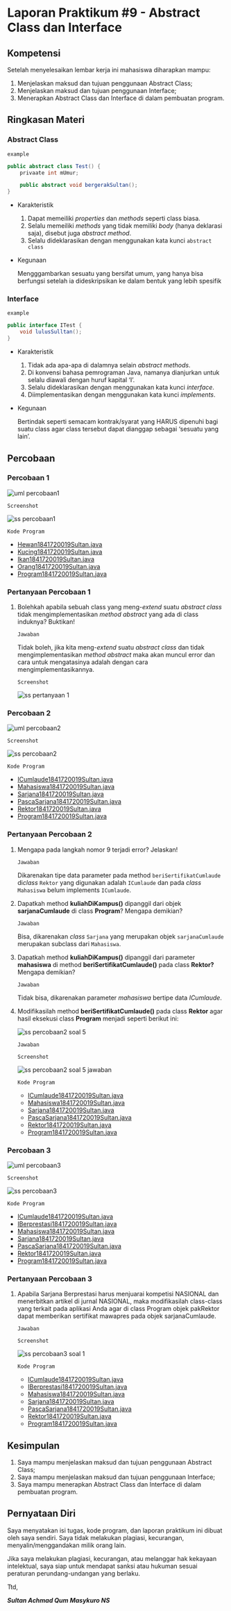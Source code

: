# Laporan Praktikum #9 - Abstract Class dan Interface

## Kompetensi

Setelah menyelesaikan lembar kerja ini mahasiswa diharapkan mampu:

1. Menjelaskan maksud dan tujuan penggunaan Abstract Class;
2. Menjelaskan maksud dan tujuan penggunaan Interface;
3. Menerapkan Abstract Class dan Interface di dalam pembuatan program.

## Ringkasan Materi

### Abstract Class

`example`

```java
public abstract class Test() {
    privaate int mUmur;

    public abstract void bergerakSultan();
}
```

* Karakteristik
  
  1. Dapat memeiliki *properties* dan *methods* seperti class biasa.
  2. Selalu memeiliki *methods* yang tidak memiliki *body* (hanya deklarasi saja), disebut juga *abstract method*.
  3. Selalu dideklarasikan dengan menggunakan kata kunci `abstract class`

* Kegunaan

    Mengggambarkan sesuatu yang bersifat umum, yang hanya bisa berfungsi setelah ia dideskripsikan ke dalam bentuk yang lebih spesifik

### Interface

`example`

```java
public interface ITest {
    void lulusSulltan();
}
```

* Karakteristik
  
  1. Tidak ada apa-apa di dalamnya selain *abstract methods*.
  2. Di konvensi bahasa pemrograman Java, namanya dianjurkan untuk selalu diawali dengan huruf kapital ‘I’.
  3. Selalu dideklarasikan dengan menggunakan kata kunci *interface*.
  4. Diimplementasikan dengan menggunakan kata kunci *implements*.

* Kegunaan

    Bertindak seperti semacam kontrak/syarat yang HARUS dipenuhi bagi suatu class agar class tersebut dapat dianggap sebagai ‘sesuatu yang lain’.

## Percobaan

### Percobaan 1

![uml percobaan1](img/percobaan1.png)

`Screenshot`

![ss percobaan1](img/percobaan1-ss.png)

`Kode Program`

* [Hewan1841720019Sultan.java](../../src/9_Abstract_Class_dan_Interface//praktikum1/Hewan1841720019Sultan.java)
* [Kucing1841720019Sultan.java](../../src/9_Abstract_Class_dan_Interface//praktikum1/Kucing1841720019Sultan.java)
* [Ikan1841720019Sultan.java](../../src/9_Abstract_Class_dan_Interface//praktikum1/Ikan1841720019Sultan.java)
* [Orang1841720019Sultan.java](../../src/9_Abstract_Class_dan_Interface//praktikum1/Orang1841720019Sultan.java)
* [Program1841720019Sultan.java](../../src/9_Abstract_Class_dan_Interface//praktikum1/Program1841720019Sultan.java)

### Pertanyaan Percobaan 1

1. Bolehkah apabila sebuah class yang meng-*extend* suatu *abstract class* tidak mengimplementasikan *method abstract* yang ada di class induknya? Buktikan!

    `Jawaban`

    Tidak boleh, jika kita meng-*extend* suatu *abstract class* dan tidak mengimplementasikan *method abstract*  maka akan muncul error dan cara untuk mengatasinya adalah dengan cara mengimplementasikannya.

    `Screenshot`

    ![ss pertanyaan 1](img/percobaan1-tanya.png)

### Percobaan 2

![uml percobaan2](img/percobaan2.png)

`Screenshot`

![ss percobaan2](img/percobaan2-ss.png)

`Kode Program`

* [ICumlaude1841720019Sultan.java](../../src/9_Abstract_Class_dan_Interface/praktikum2/ICumlaude1841720019Sultan.java)
* [Mahasiswa1841720019Sultan.java](../../src/9_Abstract_Class_dan_Interface/praktikum2/Mahasiswa1841720019Sultan.java)
* [Sarjana1841720019Sultan.java](../../src/9_Abstract_Class_dan_Interface/praktikum2/Sarjana1841720019Sultan.java)
* [PascaSarjana1841720019Sultan.java](../../src/9_Abstract_Class_dan_Interface/praktikum2/PascaSarjana1841720019Sultan.java)
* [Rektor1841720019Sultan.java](../../src/9_Abstract_Class_dan_Interface/praktikum2/Rektor1841720019Sultan.java)
* [Program1841720019Sultan.java](../../src/9_Abstract_Class_dan_Interface/praktikum2/Program1841720019Sultan.java)

### Pertanyaan Percobaan 2

1. Mengapa pada langkah nomor 9 terjadi error? Jelaskan!

    `Jawaban`

    Dikarenakan tipe data parameter pada method `beriSertifikatCumlaude`  di*class* `Rektor` yang digunakan adalah `ICumlaude` dan pada *class* `Mahasiswa` belum implements `ICumlaude`.

2. Dapatkah method **kuliahDiKampus()** dipanggil dari objek **sarjanaCumlaude** di class **Program**? Mengapa demikian?

   `Jawaban`

    Bisa, dikarenakan *class* `Sarjana` yang merupakan objek `sarjanaCumlaude` merupakan subclass dari `Mahasiswa`.

3. Dapatkah method **kuliahDiKampus()** dipanggil dari parameter **mahasiswa** di method **beriSertifikatCumlaude()** pada class **Rektor?** Mengapa demikian?

    `Jawaban`

    Tidak bisa, dikarenakan parameter *mahasiswa* bertipe data *ICumlaude*.

4. Modifikasilah method **beriSertifikatCumlaude()** pada class **Rektor** agar hasil eksekusi class **Program** menjadi seperti berikut ini:

    ![ss percobaan2 soal 5](img/percobaan2-soal5.png)

    `Jawaban`

    `Screenshot`

    ![ss percobaan2 soal 5 jawaban](img/percobaan2-soal5-ss.png)

    `Kode Program`

   * [ICumlaude1841720019Sultan.java](../../src/9_Abstract_Class_dan_Interface/praktikum2/ICumlaude1841720019Sultan.java)
   * [Mahasiswa1841720019Sultan.java](../../src/9_Abstract_Class_dan_Interface/praktikum2/Mahasiswa1841720019Sultan.java)
   * [Sarjana1841720019Sultan.java](../../src/9_Abstract_Class_dan_Interface/praktikum2/Sarjana1841720019Sultan.java)
   * [PascaSarjana1841720019Sultan.java](../../src/9_Abstract_Class_dan_Interface/praktikum2/PascaSarjana1841720019Sultan.java)
   * [Rektor1841720019Sultan.java](../../src/9_Abstract_Class_dan_Interface/praktikum2/Rektor1841720019Sultan.java)
   * [Program1841720019Sultan.java](../../src/9_Abstract_Class_dan_Interface/praktikum2/Program1841720019Sultan.java)

### Percobaan 3

![uml percobaan3](img/percobaan3.png)

`Screenshot`

![ss percobaan3](img/percobaan3-ss.png)

`Kode Program`

* [ICumlaude1841720019Sultan.java](../../src/9_Abstract_Class_dan_Interface/praktikum3/ICumlaude1841720019Sultan.java)
* [IBerprestasi1841720019Sultan.java](../../src/9_Abstract_Class_dan_Interface/praktikum3/IBerprestasi1841720019Sultan.java)
* [Mahasiswa1841720019Sultan.java](../../src/9_Abstract_Class_dan_Interface/praktikum3/Mahasiswa1841720019Sultan.java)
* [Sarjana1841720019Sultan.java](../../src/9_Abstract_Class_dan_Interface/praktikum3/Sarjana1841720019Sultan.java)
* [PascaSarjana1841720019Sultan.java](../../src/9_Abstract_Class_dan_Interface/praktikum3/PascaSarjana1841720019Sultan.java)
* [Rektor1841720019Sultan.java](../../src/9_Abstract_Class_dan_Interface/praktikum3/Rektor1841720019Sultan.java)
* [Program1841720019Sultan.java](../../src/9_Abstract_Class_dan_Interface/praktikum3/Program1841720019Sultan.java)

### Pertanyaan Percobaan 3

1. Apabila Sarjana Berprestasi harus menjuarai kompetisi NASIONAL dan menerbitkan artikel di jurnal NASIONAL, maka modifikasilah class-class yang terkait pada aplikasi Anda agar di class Program objek pakRektor dapat memberikan sertifikat mawapres pada objek sarjanaCumlaude.

    `Jawaban`

    `Screenshot`

    ![ss percobaan3 soal 1](img/percobaan3-soal-ss.png)

    `Kode Program`

   * [ICumlaude1841720019Sultan.java](../../src/9_Abstract_Class_dan_Interface/praktikum3/ICumlaude1841720019Sultan.java)
   * [IBerprestasi1841720019Sultan.java](../../src/9_Abstract_Class_dan_Interface/praktikum3/IBerprestasi1841720019Sultan.java)
   * [Mahasiswa1841720019Sultan.java](../../src/9_Abstract_Class_dan_Interface/praktikum3/Mahasiswa1841720019Sultan.java)
   * [Sarjana1841720019Sultan.java](../../src/9_Abstract_Class_dan_Interface/praktikum3/Sarjana1841720019Sultan.java)
   * [PascaSarjana1841720019Sultan.java](../../src/9_Abstract_Class_dan_Interface/praktikum3/PascaSarjana1841720019Sultan.java)
   * [Rektor1841720019Sultan.java](../../src/9_Abstract_Class_dan_Interface/praktikum3/Rektor1841720019Sultan.java)
   * [Program1841720019Sultan.java](../../src/9_Abstract_Class_dan_Interface/praktikum3/Program1841720019Sultan.java)

## Kesimpulan

1. Saya mampu menjelaskan maksud dan tujuan penggunaan Abstract Class;
2. Saya mampu menjelaskan maksud dan tujuan penggunaan Interface;
3. Saya mampu menerapkan Abstract Class dan Interface di dalam pembuatan program.

## Pernyataan Diri

Saya menyatakan isi tugas, kode program, dan laporan praktikum ini dibuat oleh saya sendiri. Saya tidak melakukan plagiasi, kecurangan, menyalin/menggandakan milik orang lain.

Jika saya melakukan plagiasi, kecurangan, atau melanggar hak kekayaan intelektual, saya siap untuk mendapat sanksi atau hukuman sesuai peraturan perundang-undangan yang berlaku.

Ttd,

***Sultan Achmad Qum Masykuro NS***
